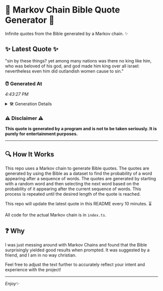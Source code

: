# 📖 Markov Chain Bible Quote Generator 📖

Infinite quotes from the Bible generated by a Markov chain. ✨

## ✨ Latest Quote ✨
"sin by these things? yet among many nations was there no king like him, who was beloved of his god, and god made him king over all israel: nevertheless even him did outlandish women cause to sin."

### ⏰ Generated At
*4:43:27 PM*

<details>
    <summary>🛠️ Generation Details</summary>
    <p>
        <strong>🌱 Seed:</strong> sin<br>
        <strong>🔄 Iterations:</strong> 36<br>
        <strong>📜 Context History:</strong><br>[ sin ]: by<br>[ sin, by ]: these<br>[ sin, by, these ]: things?<br>[ sin, by, these, things? ]: yet<br>[ sin, by, these, things?, yet ]: among<br>[ sin, by, these, things?, yet, among ]: many<br>[ by, these, things?, yet, among, many ]: nations<br>[ these, things?, yet, among, many, nations ]: was<br>[ things?, yet, among, many, nations, was ]: there<br>[ yet, among, many, nations, was, there ]: no<br>[ among, many, nations, was, there, no ]: king<br>[ many, nations, was, there, no, king ]: like<br>[ nations, was, there, no, king, like ]: him,<br>[ was, there, no, king, like, him, ]: who<br>[ there, no, king, like, him,, who ]: was<br>[ no, king, like, him,, who, was ]: beloved<br>[ king, like, him,, who, was, beloved ]: of<br>[ like, him,, who, was, beloved, of ]: his<br>[ him,, who, was, beloved, of, his ]: god,<br>[ who, was, beloved, of, his, god, ]: and<br>[ was, beloved, of, his, god,, and ]: god<br>[ beloved, of, his, god,, and, god ]: made<br>[ of, his, god,, and, god, made ]: him<br>[ his, god,, and, god, made, him ]: king<br>[ god,, and, god, made, him, king ]: over<br>[ and, god, made, him, king, over ]: all<br>[ god, made, him, king, over, all ]: israel:<br>[ made, him, king, over, all, israel: ]: nevertheless<br>[ him, king, over, all, israel:, nevertheless ]: even<br>[ king, over, all, israel:, nevertheless, even ]: him<br>[ over, all, israel:, nevertheless, even, him ]: did<br>[ all, israel:, nevertheless, even, him, did ]: outlandish<br>[ israel:, nevertheless, even, him, did, outlandish ]: women<br>[ nevertheless, even, him, did, outlandish, women ]: cause<br>[ even, him, did, outlandish, women, cause ]: to<br>[ him, did, outlandish, women, cause, to ]: sin.<br>
    </p>
</details>

### ⚠️ Disclaimer ⚠️
**This quote is generated by a program and is not to be taken seriously. It is purely for entertainment purposes.**

---

## 🔍 How It Works

This repo uses a Markov chain to generate Bible quotes. The quotes are generated by using the Bible as a dataset to find the probability of a word appearing after a sequence of words. The quotes are generated by starting with a random word and then selecting the next word based on the probability of it appearing after the current sequence of words. This process is repeated until the desired length of the quote is reached.

This repo will update the latest quote in this README every 10 minutes. ⏳

All code for the actual Markov chain is in `index.ts`.

## ❓ Why

I was just messing around with Markov Chains and found that the Bible surprisingly yielded good results when prompted. 
It was suggested by a friend, and I am in no way christian.

Feel free to adjust the text further to accurately reflect your intent and experience with the project!

---

*Enjoy*✨
